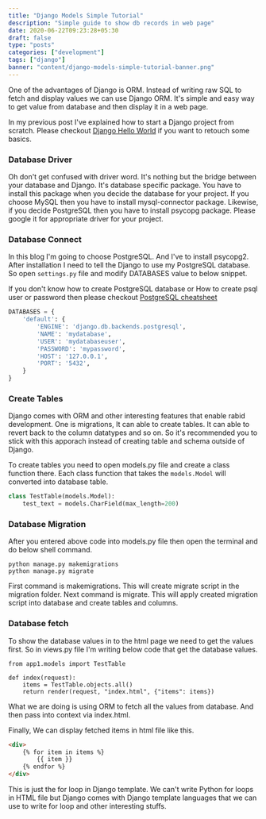 ```yaml
---
title: "Django Models Simple Tutorial"
description: "Simple guide to show db records in web page"
date: 2020-06-22T09:23:28+05:30
draft: false
type: "posts"
categories: ["development"]
tags: ["django"]
banner: "content/django-models-simple-tutorial-banner.png"
---
```


One of the advantages of Django is ORM. Instead of writing raw SQL to fetch and display values we can use Django ORM. It's simple and easy way to get value from database and then display it in a web page.

In my previous post I've explained how to start a Django project from scratch. Please checkout [Django Hello World](/django-hello-world) if you want to retouch some basics.

### Database Driver

Oh don't get confused with driver word. It's nothing but the bridge between your database and Django. It's database specific package. You have to install this package when you decide the database for your project. If you choose MySQL then you have to install mysql-connector package. Likewise, if you decide PostgreSQL then you have to install psycopg package. Please google it for appropriate driver for your project.

### Database Connect

In this blog I'm going to choose PostgreSQL. And I've to install psycopg2. After installation I need to tell the Django to use my PostgreSQL database. So open `settings.py` file and modify DATABASES value to below snippet.

If you don't know how to create PostgreSQL database or How to create psql user or password then please checkout [PostgreSQL cheatsheet](/psql-cheatsheet/)

```python
DATABASES = {
    'default': {
        'ENGINE': 'django.db.backends.postgresql',
        'NAME': 'mydatabase',
        'USER': 'mydatabaseuser',
        'PASSWORD': 'mypassword',
        'HOST': '127.0.0.1',
        'PORT': '5432',
    }
}
```

### Create Tables

Django comes with ORM and other interesting features that enable rabid development. One is migrations, It can able to create tables. It can able to revert back to the column datatypes and so on. So it's recommended you to stick with this apporach instead of creating table and schema outside of Django.

To create tables you need to open models.py file and create a class function there. Each class function that takes the `models.Model` will converted into database table.

```python
class TestTable(models.Model):
    test_text = models.CharField(max_length=200)
```

### Database Migration

After you entered above code into models.py file then open the terminal and do below shell command.

```shell
python manage.py makemigrations
python manage.py migrate
```

First command is makemigrations. This will create migrate script in the migration folder. Next command is migrate. This will apply created migration script into database and create tables and columns.

### Database fetch

To show the database values in to the html page we need to get the values first. So in views.py file I'm writing below code that get the database values.

```django
from app1.models import TestTable

def index(request):
    items = TestTable.objects.all()
    return render(request, "index.html", {"items": items})
```

What we are doing is using ORM to fetch all the values from database. And then pass into context via index.html.

Finally, We can display fetched items in html file like this.

```html
<div>
    {% for item in items %}
        {{ item }}
    {% endfor %}
</div>
```

This is just the for loop in Django template. We can't write Python for loops in HTML file but Django comes with Django template languages that we can use to write for loop and other interesting stuffs.


